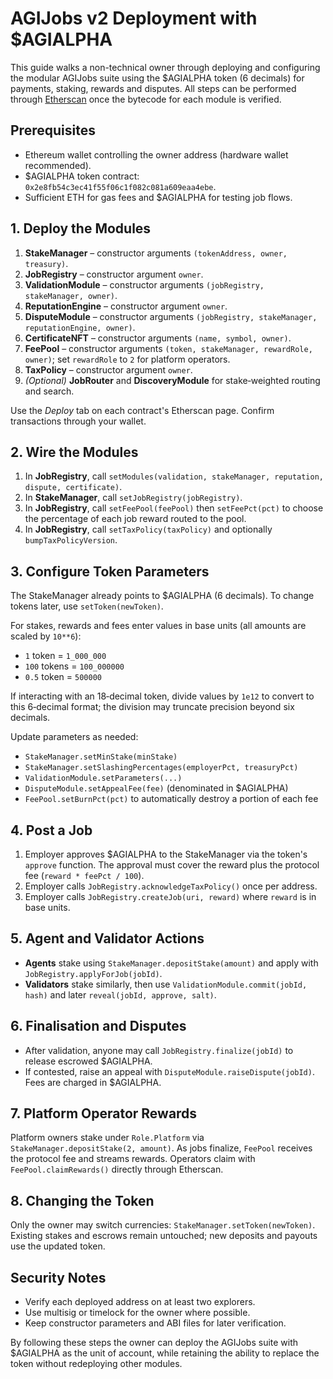 # AGIJobs v2 Deployment with $AGIALPHA

This guide walks a non-technical owner through deploying and configuring the modular AGIJobs suite using the $AGIALPHA token (6 decimals) for payments, staking, rewards and disputes. All steps can be performed through [Etherscan](https://etherscan.io) once the bytecode for each module is verified.

## Prerequisites
- Ethereum wallet controlling the owner address (hardware wallet recommended).
- $AGIALPHA token contract: `0x2e8fb54c3ec41f55f06c1f082c081a609eaa4ebe`.
- Sufficient ETH for gas fees and $AGIALPHA for testing job flows.

## 1. Deploy the Modules
1. **StakeManager** – constructor arguments `(tokenAddress, owner, treasury)`.
2. **JobRegistry** – constructor argument `owner`.
3. **ValidationModule** – constructor arguments `(jobRegistry, stakeManager, owner)`.
4. **ReputationEngine** – constructor argument `owner`.
5. **DisputeModule** – constructor arguments `(jobRegistry, stakeManager, reputationEngine, owner)`.
6. **CertificateNFT** – constructor arguments `(name, symbol, owner)`.
7. **FeePool** – constructor arguments `(token, stakeManager, rewardRole, owner)`; set `rewardRole` to `2` for platform operators.
8. **TaxPolicy** – constructor argument `owner`.
9. *(Optional)* **JobRouter** and **DiscoveryModule** for stake‑weighted routing and search.

Use the *Deploy* tab on each contract's Etherscan page. Confirm transactions through your wallet.

## 2. Wire the Modules
1. In **JobRegistry**, call `setModules(validation, stakeManager, reputation, dispute, certificate)`.
2. In **StakeManager**, call `setJobRegistry(jobRegistry)`.
3. In **JobRegistry**, call `setFeePool(feePool)` then `setFeePct(pct)` to choose the percentage of each job reward routed to the pool.
4. In **JobRegistry**, call `setTaxPolicy(taxPolicy)` and optionally `bumpTaxPolicyVersion`.

## 3. Configure Token Parameters
The StakeManager already points to $AGIALPHA (6 decimals). To change tokens later, use `setToken(newToken)`.

For stakes, rewards and fees enter values in base units (all amounts are scaled by `10**6`):
- `1` token = `1_000_000`
- `100` tokens = `100_000000`
- `0.5` token = `500000`

If interacting with an 18‑decimal token, divide values by `1e12` to convert to this 6‑decimal format; the division may truncate precision beyond six decimals.

Update parameters as needed:
- `StakeManager.setMinStake(minStake)`
- `StakeManager.setSlashingPercentages(employerPct, treasuryPct)`
- `ValidationModule.setParameters(...)`
- `DisputeModule.setAppealFee(fee)` (denominated in $AGIALPHA)
- `FeePool.setBurnPct(pct)` to automatically destroy a portion of each fee

## 4. Post a Job
1. Employer approves $AGIALPHA to the StakeManager via the token's `approve` function. The approval must cover the reward plus the protocol fee (`reward * feePct / 100`).
2. Employer calls `JobRegistry.acknowledgeTaxPolicy()` once per address.
3. Employer calls `JobRegistry.createJob(uri, reward)` where `reward` is in base units.

## 5. Agent and Validator Actions
- **Agents** stake using `StakeManager.depositStake(amount)` and apply with `JobRegistry.applyForJob(jobId)`.
- **Validators** stake similarly, then use `ValidationModule.commit(jobId, hash)` and later `reveal(jobId, approve, salt)`.

## 6. Finalisation and Disputes
- After validation, anyone may call `JobRegistry.finalize(jobId)` to release escrowed $AGIALPHA.
- If contested, raise an appeal with `DisputeModule.raiseDispute(jobId)`. Fees are charged in $AGIALPHA.

## 7. Platform Operator Rewards
Platform owners stake under `Role.Platform` via `StakeManager.depositStake(2, amount)`. As jobs finalize, `FeePool` receives the protocol fee and streams rewards. Operators claim with `FeePool.claimRewards()` directly through Etherscan.

## 8. Changing the Token
Only the owner may switch currencies: `StakeManager.setToken(newToken)`. Existing stakes and escrows remain untouched; new deposits and payouts use the updated token.

## Security Notes
- Verify each deployed address on at least two explorers.
- Use multisig or timelock for the owner where possible.
- Keep constructor parameters and ABI files for later verification.

By following these steps the owner can deploy the AGIJobs suite with $AGIALPHA as the unit of account, while retaining the ability to replace the token without redeploying other modules.
